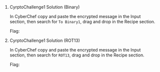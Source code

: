 1. CyrptoChallenge1 Solution (Binary)

   In CyberChef copy and paste the encrypted message in the Input section, then search for `To Binary1`, drag and drop in the Recipe section.

   Flag:

2. CyrptoChallenge1 Solution (ROT13)

   In CyberChef copy and paste the encrypted message in the Input section, then search for `ROT13`, drag and drop in the Recipe section.

   

   Flag:
